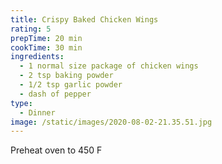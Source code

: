```yaml
---
title: Crispy Baked Chicken Wings
rating: 5
prepTime: 20 min
cookTime: 30 min
ingredients:
  - 1 normal size package of chicken wings
  - 2 tsp baking powder
  - 1/2 tsp garlic powder
  - dash of pepper
type:
  - Dinner
image: /static/images/2020-08-02-21.35.51.jpg
---
```

Preheat oven to 450 F